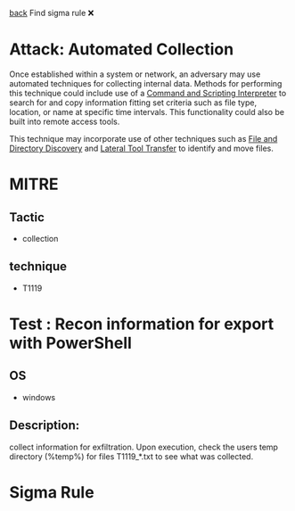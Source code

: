 
[back](../index.md)
Find sigma rule :x: 

# Attack: Automated Collection 

Once established within a system or network, an adversary may use automated techniques for collecting internal data. Methods for performing this technique could include use of a [Command and Scripting Interpreter](https://attack.mitre.org/techniques/T1059) to search for and copy information fitting set criteria such as file type, location, or name at specific time intervals. This functionality could also be built into remote access tools. 

This technique may incorporate use of other techniques such as [File and Directory Discovery](https://attack.mitre.org/techniques/T1083) and [Lateral Tool Transfer](https://attack.mitre.org/techniques/T1570) to identify and move files.

# MITRE
## Tactic
  - collection


## technique
  - T1119


# Test : Recon information for export with PowerShell
## OS
  - windows


## Description:
collect information for exfiltration. Upon execution, check the users temp directory (%temp%) for files T1119_*.txt
to see what was collected.


# Sigma Rule

